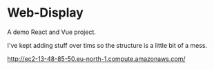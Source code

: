 # Web-Display
A demo React and Vue project.

I've kept adding stuff over tims so the structure is a little bit of a mess.

http://ec2-13-48-85-50.eu-north-1.compute.amazonaws.com/
